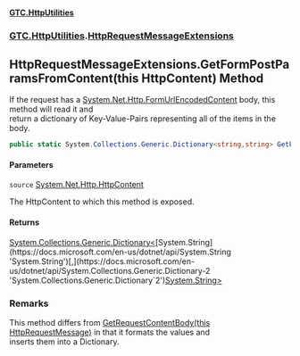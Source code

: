 #### [GTC.HttpUtilities](GTC.HttpUtilities.md 'GTC.HttpUtilities')
### [GTC.HttpUtilities](GTC.HttpUtilities.md#GTC.HttpUtilities 'GTC.HttpUtilities').[HttpRequestMessageExtensions](GTC.HttpUtilities.md#GTC.HttpUtilities.HttpRequestMessageExtensions 'GTC.HttpUtilities.HttpRequestMessageExtensions')

## HttpRequestMessageExtensions.GetFormPostParamsFromContent(this HttpContent) Method

If the request has a [System.Net.Http.FormUrlEncodedContent](https://docs.microsoft.com/en-us/dotnet/api/System.Net.Http.FormUrlEncodedContent 'System.Net.Http.FormUrlEncodedContent') body, this method will read it and  
return a dictionary of Key-Value-Pairs representing all of the items in the body.

```csharp
public static System.Collections.Generic.Dictionary<string,string> GetFormPostParamsFromContent(this System.Net.Http.HttpContent source);
```
#### Parameters

<a name='GTC.HttpUtilities.HttpRequestMessageExtensions.GetFormPostParamsFromContent(thisSystem.Net.Http.HttpContent).source'></a>

`source` [System.Net.Http.HttpContent](https://docs.microsoft.com/en-us/dotnet/api/System.Net.Http.HttpContent 'System.Net.Http.HttpContent')

The HttpContent to which this method is exposed.

#### Returns
[System.Collections.Generic.Dictionary&lt;](https://docs.microsoft.com/en-us/dotnet/api/System.Collections.Generic.Dictionary-2 'System.Collections.Generic.Dictionary`2')[System.String](https://docs.microsoft.com/en-us/dotnet/api/System.String 'System.String')[,](https://docs.microsoft.com/en-us/dotnet/api/System.Collections.Generic.Dictionary-2 'System.Collections.Generic.Dictionary`2')[System.String](https://docs.microsoft.com/en-us/dotnet/api/System.String 'System.String')[&gt;](https://docs.microsoft.com/en-us/dotnet/api/System.Collections.Generic.Dictionary-2 'System.Collections.Generic.Dictionary`2')

### Remarks
This method differs from [GetRequestContentBody(this HttpRequestMessage)](HttpRequestMessageExtensions.GetRequestContentBody(thisHttpRequestMessage).md 'GTC.HttpUtilities.HttpRequestMessageExtensions.GetRequestContentBody(this System.Net.Http.HttpRequestMessage)') in that it formats the values and   
inserts them into a Dictionary.